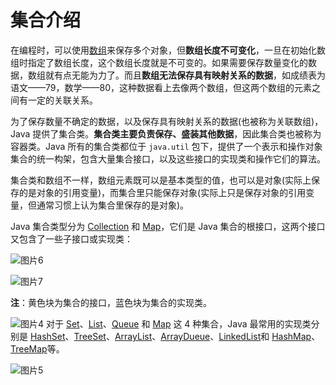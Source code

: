 # 集合介绍

在编程时，可以使用[数组](../../Basis/Reference_Types/Array/README.md)来保存多个对象，但**数组长度不可变化**，一旦在初始化数组时指定了数组长度，这个数组长度就是不可变的。如果需要保存数量变化的数据，数组就有点无能为力了。而且**数组无法保存具有映射关系的数据**，如成绩表为语文——79，数学——80，这种数据看上去像两个数组，但这两个数组的元素之间有一定的关联关系。

为了保存数量不确定的数据，以及保存具有映射关系的数据(也被称为关联数组)，Java 提供了集合类。**集合类主要负责保存、盛装其他数据**，因此集合类也被称为容器类。Java 所有的集合类都位于 `java.util` 包下，提供了一个表示和操作对象集合的统一构架，包含大量集合接口，以及这些接口的实现类和操作它们的算法。

集合类和数组不一样，数组元素既可以是基本类型的值，也可以是对象(实际上保存的是对象的引用变量)，而集合里只能保存对象(实际上只是保存对象的引用变量，但通常习惯上认为集合里保存的是对象)。

Java 集合类型分为 [Collection](Collection/README.md) 和 [Map](Map/README.md)，它们是 Java 集合的根接口，这两个接口又包含了一些子接口或实现类：

![图片6](D:/Data/typora/photo/%E5%9B%BE%E7%89%876-16603965218745.png)

![图片7](D:/Data/typora/photo/%E5%9B%BE%E7%89%877-16603981110697.png)

**注**：黄色块为集合的接口，蓝色块为集合的实现类。

![图片4](D:/Data/typora/photo/%E5%9B%BE%E7%89%874-16602249245011.png)
对于 [Set](Collection/Set/README.md)、[List](Collection/List/README.md)、[Queue](Collection/Queue/README.md) 和 [Map](Map/README.md) 这 4 种集合，Java 最常用的实现类分别是 [HashSet](Class/HashSet.md)、[TreeSet](Class/TreeSet.md)、[ArrayList](Class/ArrayList.md)、[ArrayDueue](Class/ArrayDueue.md)、[LinkedList](Class/LinkedList.md)和 [HashMap](Class/HashMap.md)、[TreeMap](Class/TreeMap.md)等。

![图片5](D:/Data/typora/photo/%E5%9B%BE%E7%89%875-16603093454215.png)